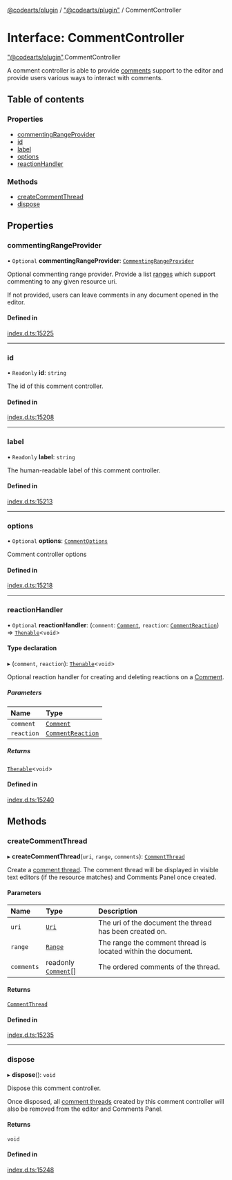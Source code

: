 [@codearts/plugin](../README.md) / ["@codearts/plugin"](../modules/_codearts_plugin_.md) / CommentController

# Interface: CommentController

["@codearts/plugin"](../modules/_codearts_plugin_.md).CommentController

A comment controller is able to provide [comments](codearts_plugin_.CommentThread.md) support to the editor and
provide users various ways to interact with comments.

## Table of contents

### Properties

- [commentingRangeProvider](codearts_plugin_.CommentController.md#commentingrangeprovider)
- [id](codearts_plugin_.CommentController.md#id)
- [label](codearts_plugin_.CommentController.md#label)
- [options](codearts_plugin_.CommentController.md#options)
- [reactionHandler](codearts_plugin_.CommentController.md#reactionhandler)

### Methods

- [createCommentThread](codearts_plugin_.CommentController.md#createcommentthread)
- [dispose](codearts_plugin_.CommentController.md#dispose)

## Properties

### commentingRangeProvider

• `Optional` **commentingRangeProvider**: [`CommentingRangeProvider`](codearts_plugin_.CommentingRangeProvider.md)

Optional commenting range provider. Provide a list [ranges](../classes/codearts_plugin_.Range.md) which support commenting to any given resource uri.

If not provided, users can leave comments in any document opened in the editor.

#### Defined in

[index.d.ts:15225](https://github.com/huaweicloud/cloudide-plugin-api/blob/5055bbd/index.d.ts#L15225)

___

### id

• `Readonly` **id**: `string`

The id of this comment controller.

#### Defined in

[index.d.ts:15208](https://github.com/huaweicloud/cloudide-plugin-api/blob/5055bbd/index.d.ts#L15208)

___

### label

• `Readonly` **label**: `string`

The human-readable label of this comment controller.

#### Defined in

[index.d.ts:15213](https://github.com/huaweicloud/cloudide-plugin-api/blob/5055bbd/index.d.ts#L15213)

___

### options

• `Optional` **options**: [`CommentOptions`](codearts_plugin_.CommentOptions.md)

Comment controller options

#### Defined in

[index.d.ts:15218](https://github.com/huaweicloud/cloudide-plugin-api/blob/5055bbd/index.d.ts#L15218)

___

### reactionHandler

• `Optional` **reactionHandler**: (`comment`: [`Comment`](codearts_plugin_.Comment.md), `reaction`: [`CommentReaction`](codearts_plugin_.CommentReaction.md)) => [`Thenable`](Thenable.md)<`void`\>

#### Type declaration

▸ (`comment`, `reaction`): [`Thenable`](Thenable.md)<`void`\>

Optional reaction handler for creating and deleting reactions on a [Comment](codearts_plugin_.Comment.md).

##### Parameters

| Name | Type |
| :------ | :------ |
| `comment` | [`Comment`](codearts_plugin_.Comment.md) |
| `reaction` | [`CommentReaction`](codearts_plugin_.CommentReaction.md) |

##### Returns

[`Thenable`](Thenable.md)<`void`\>

#### Defined in

[index.d.ts:15240](https://github.com/huaweicloud/cloudide-plugin-api/blob/5055bbd/index.d.ts#L15240)

## Methods

### createCommentThread

▸ **createCommentThread**(`uri`, `range`, `comments`): [`CommentThread`](codearts_plugin_.CommentThread.md)

Create a [comment thread](codearts_plugin_.CommentThread.md). The comment thread will be displayed in visible text editors (if the resource matches)
and Comments Panel once created.

#### Parameters

| Name | Type | Description |
| :------ | :------ | :------ |
| `uri` | [`Uri`](../classes/codearts_plugin_.Uri.md) | The uri of the document the thread has been created on. |
| `range` | [`Range`](../classes/codearts_plugin_.Range.md) | The range the comment thread is located within the document. |
| `comments` | readonly [`Comment`](codearts_plugin_.Comment.md)[] | The ordered comments of the thread. |

#### Returns

[`CommentThread`](codearts_plugin_.CommentThread.md)

#### Defined in

[index.d.ts:15235](https://github.com/huaweicloud/cloudide-plugin-api/blob/5055bbd/index.d.ts#L15235)

___

### dispose

▸ **dispose**(): `void`

Dispose this comment controller.

Once disposed, all [comment threads](codearts_plugin_.CommentThread.md) created by this comment controller will also be removed from the editor
and Comments Panel.

#### Returns

`void`

#### Defined in

[index.d.ts:15248](https://github.com/huaweicloud/cloudide-plugin-api/blob/5055bbd/index.d.ts#L15248)
